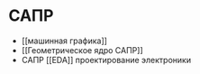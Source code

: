 # САПР
  * [[машинная графика]]
  * [[Геометрическое ядро САПР]]
  * САПР [[EDA]] проектирование электроники

